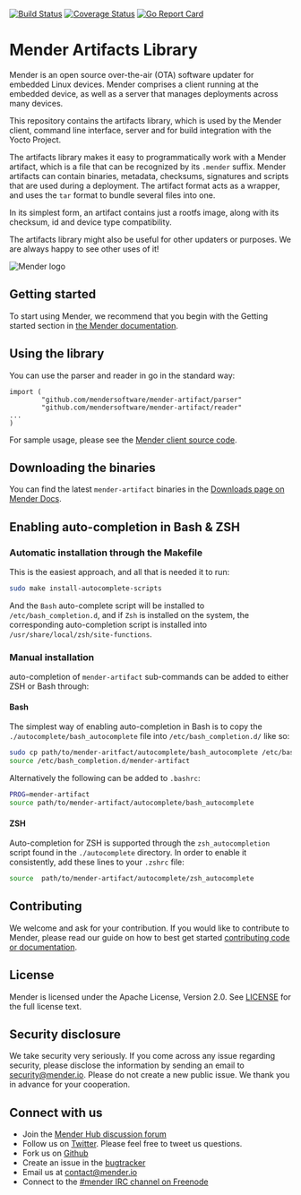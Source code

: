 [![Build Status](https://gitlab.com/Northern.tech/Mender/mender-artifact/badges/master/pipeline.svg)](https://gitlab.com/Northern.tech/Mender/mender-artifact/pipelines)
[![Coverage Status](https://coveralls.io/repos/github/mendersoftware/mender-artifact/badge.svg?branch=master)](https://coveralls.io/github/mendersoftware/mender-artifact?branch=master)
[![Go Report Card](https://goreportcard.com/badge/github.com/mendersoftware/mender-artifact)](https://goreportcard.com/report/github.com/mendersoftware/mender-artifact)

Mender Artifacts Library
==============================================

Mender is an open source over-the-air (OTA) software updater for embedded Linux
devices. Mender comprises a client running at the embedded device, as well as
a server that manages deployments across many devices.

This repository contains the artifacts library, which is used by the
Mender client, command line interface, server and for build integration with the Yocto Project.

The artifacts library makes it easy to programmatically work with a Mender artifact, which
is a file that can be recognized by its `.mender` suffix. Mender artifacts
can contain binaries, metadata, checksums, signatures and scripts that are
used during a deployment. The artifact format acts as a wrapper, and
uses the `tar` format to bundle several files into one.

In its simplest form, an artifact contains just a rootfs image,
along with its checksum, id and device type compatibility.


The artifacts library might also be useful for other updaters or
purposes. We are always happy to see other uses of it!


![Mender logo](https://hosted.mender.io/ui/assets/img/loginlogo.png)


## Getting started

To start using Mender, we recommend that you begin with the Getting started
section in [the Mender documentation](https://docs.mender.io/).


## Using the library

You can use the parser and reader in go in the standard way:

```
import (
        "github.com/mendersoftware/mender-artifact/parser"
        "github.com/mendersoftware/mender-artifact/reader"
...
)
```

For sample usage, please see the [Mender client source code](https://github.com/mendersoftware/mender).


## Downloading the binaries

You can find the latest `mender-artifact` binaries in the [Downloads page on
Mender Docs](https://docs.mender.io/downloads).

## Enabling auto-completion in Bash & ZSH

### Automatic installation through the Makefile

This is the easiest approach, and all that is needed it to run:

```bash
sudo make install-autocomplete-scripts
```

And the `Bash` auto-complete script will be installed to
`/etc/bash_completion.d`, and if `Zsh` is installed on the system, the
corresponding auto-completion script is installed into
`/usr/share/local/zsh/site-functions`.

### Manual installation

 auto-completion of `mender-artifact` sub-commands can be added to either ZSH or
 Bash through:

#### Bash

 The simplest way of enabling auto-completion in Bash is to copy the
 `./autocomplete/bash_autocomplete` file into `/etc/bash_completion.d/` like so:

 ```bash
sudo cp path/to/mender-aritfact/autocomplete/bash_autocomplete /etc/bash_completion.d/mender-artifact
source /etc/bash_completion.d/mender-artifact
 ```

 Alternatively the following can be added to `.bashrc`:

 ```bash
PROG=mender-artifact
source path/to/mender-artifact/autocomplete/bash_autocomplete
 ```

 #### ZSH

Auto-completion for ZSH is supported through the `zsh_autocompletion` script
found in the `./autocomplete` directory. In order to enable it consistently, add
these lines to your `.zshrc` file:

```bash
source  path/to/mender-artifact/autocomplete/zsh_autocomplete
```


## Contributing

We welcome and ask for your contribution. If you would like to contribute to Mender, please read our guide on how to best get started [contributing code or
documentation](https://github.com/mendersoftware/mender/blob/master/CONTRIBUTING.md).

## License

Mender is licensed under the Apache License, Version 2.0. See
[LICENSE](https://github.com/mendersoftware/artifacts/blob/master/LICENSE) for the
full license text.

## Security disclosure

We take security very seriously. If you come across any issue regarding
security, please disclose the information by sending an email to
[security@mender.io](security@mender.io). Please do not create a new public
issue. We thank you in advance for your cooperation.

## Connect with us

* Join the [Mender Hub discussion forum](https://hub.mender.io)
* Follow us on [Twitter](https://twitter.com/mender_io). Please
  feel free to tweet us questions.
* Fork us on [Github](https://github.com/mendersoftware)
* Create an issue in the [bugtracker](https://tracker.mender.io/projects/MEN)
* Email us at [contact@mender.io](mailto:contact@mender.io)
* Connect to the [#mender IRC channel on Freenode](http://webchat.freenode.net/?channels=mender)
